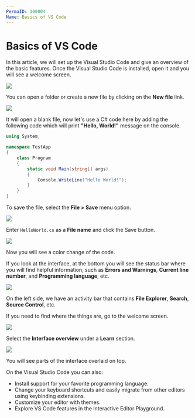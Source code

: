 ```yaml
---
PermaID: 100004
Name: Basics of VS Code
---
```


# Basics of VS Code

In this article, we will set up the Visual Studio Code and give an overview of the basic features. Once the Visual Studio Code is installed, open it and you will see a welcome screen.

<img src="https://raw.githubusercontent.com/zzzprojects/learn-orm/master/tutorials/visual-studio-code/images/basics-of-vs-code-1.png">

You can open a folder or create a new file by clicking on the **New file** link.

<img src="https://raw.githubusercontent.com/zzzprojects/learn-orm/master/tutorials/visual-studio-code/images/basics-of-vs-code-2.png">

It will open a blank file, now let's use a C# code here by adding the following code which will print **"Hello, World!"** message on the console.

```csharp
using System;

namespace TestApp
{
    class Program
    {
        static void Main(string[] args)
        {
            Console.WriteLine("Hello World!");
        }
    }
}
```

To save the file, select the **File > Save** menu option.

<img src="https://raw.githubusercontent.com/zzzprojects/learn-orm/master/tutorials/visual-studio-code/images/basics-of-vs-code-3.png">

Enter `HelloWorld.cs` as a **File name** and click the Save button.

<img src="https://raw.githubusercontent.com/zzzprojects/learn-orm/master/tutorials/visual-studio-code/images/basics-of-vs-code-4.png">

Now you will see a color change of the code.

If you look at the interface, at the bottom you will see the status bar where you will find helpful information, such as **Errors and Warnings**, **Current line number**, and **Programming language**, etc.

<img src="https://raw.githubusercontent.com/zzzprojects/learn-orm/master/tutorials/visual-studio-code/images/basics-of-vs-code-5.png">

On the left side, we have an activity bar that contains **File Explorer**, **Search**, **Source Control**, etc.

If you need to find where the things are, go to the welcome screen.

<img src="https://raw.githubusercontent.com/zzzprojects/learn-orm/master/tutorials/visual-studio-code/images/basics-of-vs-code-6.png">

Select the **Interface overview** under a **Learn** section.

<img src="https://raw.githubusercontent.com/zzzprojects/learn-orm/master/tutorials/visual-studio-code/images/basics-of-vs-code-7.png">

You will see parts of the interface overlaid on top.

On the Visual Studio Code you can also: 

 - Install support for your favorite programming language.
 - Change your keyboard shortcuts and easily migrate from other editors using keybinding extensions.
 - Customize your editor with themes.
 - Explore VS Code features in the Interactive Editor Playground.

